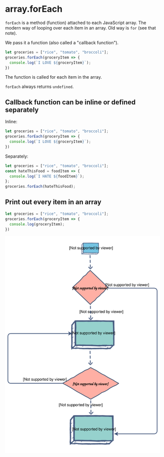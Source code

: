 # array.forEach

`forEach` is a method (function) attached to each JavaScript array. The modern
way of looping over each item in an array. Old way is `for` (see that note).

We pass it a function (also called a "callback function").

```js
let groceries = ["rice", "tomato", "broccoli"];
groceries.forEach(groceryItem => {
  console.log(`I LOVE ${groceryItem}`);
})
```

The function is called for each item in the array.

`forEach` always returns `undefined`.

## Callback function can be inline or defined separately

Inline:

```js
let groceries = ["rice", "tomato", "broccoli"];
groceries.forEach(groceryItem => {
  console.log(`I LOVE ${groceryItem}`);
})
```

Separately:

```js
let groceries = ["rice", "tomato", "broccoli"];
const hateThisFood = foodItem => {
  console.log(`I HATE ${foodItem}`);
};
groceries.forEach(hateThisFood);
```

## Print out every item in an array

```js
let groceries = ["rice", "tomato", "broccoli"];
groceries.forEach(groceryItem => {
  console.log(groceryItem);
})
```

![foreach flowchart](foreach.svg)
